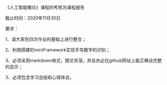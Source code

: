 《人工智能概论》课程的考核为课程报告

截止时间：2020年11月30日

要求：

1、请大家在四次作业的基础上进行整合；

2、利用搭建的miniFramework实现手写数字的识别；

3、必须采用markdown格式，图文并茂，并且务必在github网站上能正确且完整的显示；

3、必须包含学习总结和心得体会。